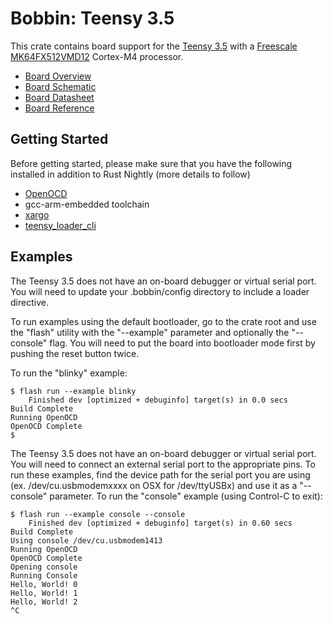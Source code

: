 # Bobbin: Teensy 3.5

This crate contains board support for the [Teensy 3.5](https://www.pjrc.com/store/teensy35.html) with a [Freescale MK64FX512VMD12](http://www.nxp.com/products/microcontrollers-and-processors/arm-processors/kinetis-cortex-m-mcus/k-series-performance-m4/k2x-usb/kinetis-k20-100-mhz-full-speed-usb-mixed-signal-integration-microcontrollers-mcus-based-on-arm-cortex-m4-core:K20_100) Cortex-M4 processor.

- [Board Overview](https://www.pjrc.com/store/teensy35.html)
- [Board Schematic](https://www.pjrc.com/teensy/schematic.html)
- [Board Datasheet](https://www.pjrc.com/teensy/K64P144M120SF5.pdf)
- [Board Reference](https://www.pjrc.com/teensy/K64P144M120SF5RM.pdf)

## Getting Started

Before getting started, please make sure that you have the following installed in addition to Rust Nightly (more details to follow)

- [OpenOCD](http://openocd.org)
- gcc-arm-embedded toolchain
- [xargo](https://github.com/japaric/xargo)
- [teensy_loader_cli](https://www.pjrc.com/teensy/loader_cli.html)

## Examples

The Teensy 3.5 does not have an on-board debugger or virtual serial port. You will need to update your .bobbin/config directory to include a loader directive.

To run examples using the default bootloader, go to the crate root and use the "flash" utility with the "--example" parameter and optionally the "--console" flag. You will
need to put the board into bootloader mode first by pushing the reset button twice.

To run the "blinky" example:

```
$ flash run --example blinky
    Finished dev [optimized + debuginfo] target(s) in 0.0 secs
Build Complete
Running OpenOCD
OpenOCD Complete
$
```

The Teensy 3.5 does not have an on-board debugger or virtual serial port. 
You will need to connect an external serial port to the appropriate pins. To run these examples, find the device path for the serial port you are using (ex. /dev/cu.usbmodemxxxx on OSX for /dev/ttyUSBx) and use it as a "--console" parameter. 
To run the "console" example (using Control-C to exit):

```
$ flash run --example console --console
    Finished dev [optimized + debuginfo] target(s) in 0.60 secs
Build Complete
Using console /dev/cu.usbmodem1413
Running OpenOCD
OpenOCD Complete
Opening console
Running Console
Hello, World! 0
Hello, World! 1
Hello, World! 2
^C
```